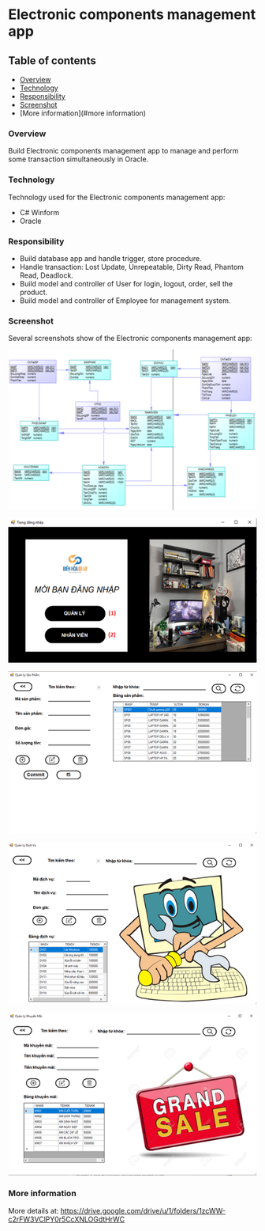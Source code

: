 # Electronic components management app

## Table of contents
  - [Overview](#overview)
  - [Technology](#technology)
  - [Responsibility](#responsibility)
  - [Screenshot](#screenshot)
  - [More information](#more information)
### Overview

Build Electronic components management app to manage and perform some transaction simultaneously in Oracle.

### Technology

Technology used for the Electronic components management app: 

- C# Winform
- Oracle

### Responsibility

- Build database app and handle trigger, store procedure.
- Handle transaction: Lost Update, Unrepeatable, Dirty Read, Phantom Read, Deadlock.
- Build model and controller of User for login, logout, order, sell the product.
- Build model and controller of Employee for management system.


### Screenshot

Several screenshots show of the Electronic components management app:

![](https://github.com/Bachos0605/Electronic-components-management-app/blob/main/Image/CSDL.png)

![](https://github.com/Bachos0605/Electronic-components-management-app/blob/main/Image/%C4%90%C4%83ng%20nh%E1%BA%ADp.png)

![](https://github.com/Bachos0605/Electronic-components-management-app/blob/main/Image/Qu%E1%BA%A3n%20l%C3%BD%20s%E1%BA%A3n%20ph%E1%BA%A9m.png)

![](https://github.com/Bachos0605/Electronic-components-management-app/blob/main/Image/Qu%E1%BA%A3n%20l%C3%BD%20d%E1%BB%8Bch%20v%E1%BB%A5.png)

![](https://github.com/Bachos0605/Electronic-components-management-app/blob/main/Image/Qu%E1%BA%A3n%20l%C3%BD%20khuy%E1%BA%BFn%20m%C3%A3i.png)

### More information

More details at: https://drive.google.com/drive/u/1/folders/1zcWW-c2rFW3VClPY0r5CcXNLOGdtHrWC








